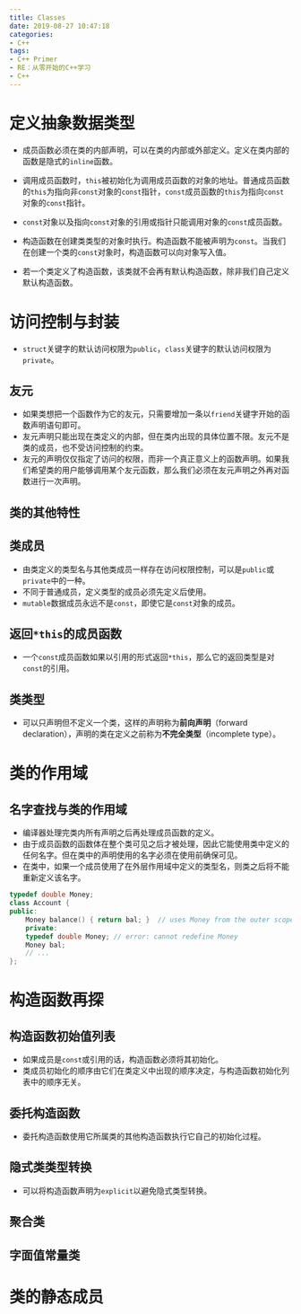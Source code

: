 ```yaml
---
title: Classes
date: 2019-08-27 10:47:18
categories:
- C++
tags:
- C++ Primer
- RE：从零开始的C++学习
- C++
---
```


# 定义抽象数据类型

- 成员函数必须在类的内部声明，可以在类的内部或外部定义。定义在类内部的函数是隐式的`inline`函数。
- 调用成员函数时，`this`被初始化为调用成员函数的对象的地址。普通成员函数的`this`为指向非`const`对象的`const`指针，`const`成员函数的`this`为指向`const`对象的`const`指针。

- `const`对象以及指向`const`对象的引用或指针只能调用对象的`const`成员函数。
- 构造函数在创建类类型的对象时执行。构造函数不能被声明为`const`。当我们在创建一个类的`const`对象时，构造函数可以向对象写入值。
- 若一个类定义了构造函数，该类就不会再有默认构造函数，除非我们自己定义默认构造函数。

# 访问控制与封装

- `struct`关键字的默认访问权限为`public`，`class`关键字的默认访问权限为`private`。

## 友元

- 如果类想把一个函数作为它的友元，只需要增加一条以`friend`关键字开始的函数声明语句即可。
- 友元声明只能出现在类定义的内部，但在类内出现的具体位置不限。友元不是类的成员，也不受访问控制的约束。
- 友元的声明仅仅指定了访问的权限，而非一个真正意义上的函数声明。如果我们希望类的用户能够调用某个友元函数，那么我们必须在友元声明之外再对函数进行一次声明。

## 类的其他特性

## 类成员

- 由类定义的类型名与其他类成员一样存在访问权限控制，可以是`public`或`private`中的一种。
- 不同于普通成员，定义类型的成员必须先定义后使用。
- `mutable`数据成员永远不是`const`，即使它是`const`对象的成员。

## 返回`*this`的成员函数

- 一个`const`成员函数如果以引用的形式返回`*this`，那么它的返回类型是对`const`的引用。

## 类类型

- 可以只声明但不定义一个类，这样的声明称为**前向声明**（forward declaration），声明的类在定义之前称为**不完全类型**（incomplete type）。

# 类的作用域

## 名字查找与类的作用域

- 编译器处理完类内所有声明之后再处理成员函数的定义。
- 由于成员函数的函数体在整个类可见之后才被处理，因此它能使用类中定义的任何名字。但在类中的声明使用的名字必须在使用前确保可见。
- 在类中，如果一个成员使用了在外层作用域中定义的类型名，则类之后将不能重新定义该名字。
```c++
typedef double Money;
class Account {
public:
    Money balance() { return bal; }  // uses Money from the outer scope
    private:
    typedef double Money; // error: cannot redefine Money
    Money bal;
    // ...
};
```

# 构造函数再探

## 构造函数初始值列表

- 如果成员是`const`或引用的话，构造函数必须将其初始化。
- 类成员初始化的顺序由它们在类定义中出现的顺序决定，与构造函数初始化列表中的顺序无关。

## 委托构造函数

- 委托构造函数使用它所属类的其他构造函数执行它自己的初始化过程。

## 隐式类类型转换

- 可以将构造函数声明为`explicit`以避免隐式类型转换。

## 聚合类

## 字面值常量类

# 类的静态成员

